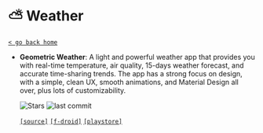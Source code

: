 # ⛅ Weather
[`< go back home`](../README.md)

- **Geometric Weather**: A light and powerful weather app that provides you with real-time temperature, air quality, 15-days weather forecast, and accurate time-sharing trends. The app has a strong focus on design, with a simple, clean UX, smooth animations, and Material Design all over, plus lots of customizability.

    ![Stars](https://badgen.net/github/stars/WangDaYeeeeee/GeometricWeather) ![last commit](https://img.shields.io/github/last-commit/WangDaYeeeeee/GeometricWeather)

    [`[source]`](https://github.com/WangDaYeeeeee/GeometricWeather "source") [`[f-droid]`](https://f-droid.org/en/packages/wangdaye.com.geometricweather/ "f-droid") [`[playstore]`](https://play.google.com/store/apps/details?id=wangdaye.com.geometricweather "playstore") 